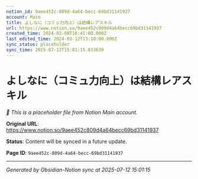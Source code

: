```yaml
---
notion_id: 9aee452c-809d-4a64-becc-69bd31141937
account: Main
title: よしなに（コミュ力向上）は結構レアスキル
url: https://www.notion.so/9aee452c809d4a64becc69bd31141937
created_time: 2024-03-08T16:41:00.000Z
last_edited_time: 2024-03-12T13:10:00.000Z
sync_status: placeholder
sync_time: 2025-07-12T15:01:15.033639
---
```


# よしなに（コミュ力向上）は結構レアスキル

*🔄 This is a placeholder file from Notion Main account.*

**Original URL**: https://www.notion.so/9aee452c809d4a64becc69bd31141937

**Status**: Content will be synced in a future update.

**Page ID**: `9aee452c-809d-4a64-becc-69bd31141937`

---

*Generated by Obsidian-Notion sync at 2025-07-12 15:01:15*
